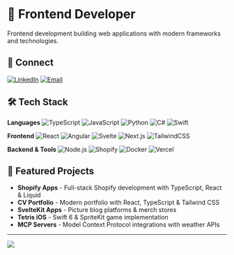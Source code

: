 # 👋 Frontend Developer

Frontend development building web applications with modern frameworks and technologies.

## 🔗 Connect
[![LinkedIn](https://img.shields.io/badge/LinkedIn-%230077B5.svg?logo=linkedin&logoColor=white)](https://linkedin.com/in/noel-gill-136763306) [![Email](https://img.shields.io/badge/Email-D14836?logo=gmail&logoColor=white)](mailto:cubza@protonmail.com)

## 🛠️ Tech Stack

**Languages**
![TypeScript](https://img.shields.io/badge/typescript-%23007ACC.svg?style=flat&logo=typescript&logoColor=white) ![JavaScript](https://img.shields.io/badge/javascript-%23323330.svg?style=flat&logo=javascript&logoColor=%23F7DF1E) ![Python](https://img.shields.io/badge/python-3670A0?style=flat&logo=python&logoColor=ffdd54) ![C#](https://img.shields.io/badge/c%23-%23239120.svg?style=flat&logo=csharp&logoColor=white) ![Swift](https://img.shields.io/badge/swift-F54A2A?style=flat&logo=swift&logoColor=white)

**Frontend**
![React](https://img.shields.io/badge/react-%2320232a.svg?style=flat&logo=react&logoColor=%2361DAFB) ![Angular](https://img.shields.io/badge/angular-%23DD0031.svg?style=flat&logo=angular&logoColor=white) ![Svelte](https://img.shields.io/badge/svelte-%23f1413d.svg?style=flat&logo=svelte&logoColor=white) ![Next.js](https://img.shields.io/badge/Next-black?style=flat&logo=next.js&logoColor=white) ![TailwindCSS](https://img.shields.io/badge/tailwindcss-%2338B2AC.svg?style=flat&logo=tailwind-css&logoColor=white)

**Backend & Tools**
![Node.js](https://img.shields.io/badge/node.js-6DA55F?style=flat&logo=node.js&logoColor=white) ![Shopify](https://img.shields.io/badge/shopify-7AB55C?style=flat&logo=shopify&logoColor=white) ![Docker](https://img.shields.io/badge/docker-%230db7ed.svg?style=flat&logo=docker&logoColor=white) ![Vercel](https://img.shields.io/badge/vercel-%23000000.svg?style=flat&logo=vercel&logoColor=white)

## 🚀 Featured Projects

- **Shopify Apps** - Full-stack Shopify development with TypeScript, React & Liquid
- **CV Portfolio** - Modern portfolio with React, TypeScript & Tailwind CSS
- **SvelteKit Apps** - Picture blog platforms & merch stores
- **Tetris iOS** - Swift 6 & SpriteKit game implementation
- **MCP Servers** - Model Context Protocol integrations with weather APIs

---

![](https://quotes-github-readme.vercel.app/api?type=horizontal&theme=radical)

